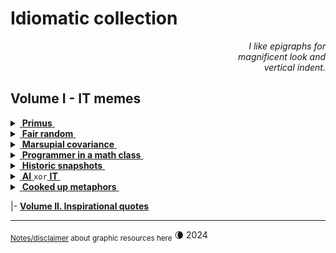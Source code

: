 # Idiomatic collection

<div dir="rtl"><i>I like epigraphs for<br/>magnificent look and<br>.vertical indent</i></div>

## Volume I - IT memes

<details>
<summary><ins>&nbsp;<b>Primus</b>&nbsp;</ins></summary>
&nbsp;
  
![West meets East](https://img.shields.io/badge/West_meets-East-yellow) ![Mobilis in Mobili](https://img.shields.io/badge/Mobilis-in_Mobili-blue)

[![... then IT must be a waterfall.](../../../_rsc/_img/memes/ITLearnWaterfall_horiz.png)](../../../software/)

The grains of truth in this wisdom:

* No other knowledge erodes so quickly as the IT tech stack - languages/scripts, markup, frameworks, and their IDEs, UX styles emerge, submerge, and mutate with the year's pace.<sup>:violin:</sup>
* In the orthogonal  (to time) dimension a developer can't stick to a favorite syntax and must be fluent in a wide techno spectrum.

&nbsp;&nbsp;&nbsp;&nbsp;&nbsp;&nbsp;<sup>:violin:</sup> <sub>Javascript/HTML, which one learned in 2000, remains only as basic syntax. It went through numerous libs, polyfills, jQuery, and other cool tools and at the moment transformed into single-page frameworks, which rule the web dev.</sub>

**Escape?**

> Don't swim against the current. Stay in the river, become the river; and the river is already going to the sea. This is the great teaching.\
— _Rajneesh, aka Osho_ (1931-1990)

Translated east-to-west this means: find a sinecure in a big company.

---------
</details>

<details>
<summary><ins>&nbsp;<b>Fair random</b>&nbsp;</ins></summary>
&nbsp;
  
![Genius](https://img.shields.io/badge/💡-Genius-blue)

<picture><img alt="Guaranteed random by fair dice roll" src="../../../_rsc/_img/memes/IT-meme.random-number.png" /></picture><br/><br/>

And ... the twist! It was a real random number, while algorithms generate only pseudo-random ones.

As the extraordinary [John von&nbsp;Neumann](../quotes/README+/contributors/README.md#John-von-Neumann) stressed:

> Anyone who considers arithmetical methods of producing random digits is, of course, in a state of sin.

---------
</details>

<details>
<summary><ins>&nbsp;<b>Marsupial covariance</b>&nbsp;</ins></summary>
&nbsp;

![DRY principle](https://img.shields.io/badge/clean_code-Oz-cyan)  ![clean code](https://img.shields.io/badge/DRY-🇦🇺-yellow) ![fact check](https://img.shields.io/badge/Fact❓-Check❗-green)  

<table>
  <tr>
    <td width="50%">
      <a href="https://www.snopes.com/fact-check/shoot-me-kangaroo-down-sport/"><b>&nbsp;🦘Object-oriented kangaroos 🇦🇺&nbsp;</b></a>
    </td>
    <td>
    Just for illustration
    </td>
  </tr>
  <tr valign="top">
    <td>
      <a href="../../../_rsc/_backup/ref/Marsupial/">downloaded safe-copy</a> <br />if the URL above doesn't work
    </td>
    <td>
      <a href="../../../_rsc/_img/photo/misc/2024.AU-KangarooClearsFence(Nathan Xuebsy).jpg">
        <img src="../../../_rsc/_img/photo/misc/2024.AU-KangarooClearsFence(Nathan Xuebsy)_thumb250px.jpg" 
          alt="&nbsp;a flying kangaroo"   
          title="A kangaroo clears a fence in Beveridge, 37 km north of Melbourne's CBD (snapshot by Nathan Xuebsy, 2024)"></a>
    </td>
  </tr>
</table>

---------

</details>

<details>
<summary><ins>&nbsp;<b>Programmer in a math class</b>&nbsp;</ins></summary>
&nbsp;

![IT meets math](https://img.shields.io/badge/CTRL+F-X-blue) ![IT meets math](https://img.shields.io/badge/IT_meets-math-yellow)

<picture><img alt="Here is X. Calm down Pythagoras" src="../../../_rsc/_img/memes/PythagoreanTheorem_findX.jpg" /></picture><br/><br/>

Justified: abilities in exact sciences are no longer a prerequisite for applied programming. 
It's normal to neglect a sorting algorithm implementation (that a platform provides) rather than to write one's own or even comprehend/differentiate one.

---------
</details>

<details>
<summary><ins>&nbsp;<b>Historic snapshots</b>&nbsp;</ins></summary>

### :cd: When disks were indeed hard and strong skills in IT were in no way exaggerated requirements...

<picture><img alt="The year 1956: loading an IBM disk to rent" src="../../../_rsc/_img/photo/hist/IBM350_1956.jpg" /></picture><br/><br/>

### 🗃️ Tell her about debugging 

<picture><img alt="LIFE Magazine in 1957 predicts both e-cars and FSD" src="../../../_rsc/_img/photo/hist/1966.punch_cards-stack.jpg" /></picture><br/>

A stack of punch cards for a casual program. I'm proud to have a [little experience](../essays/README+/punchcard.md) of dealing with them

### Full self-drive "next year" since 2014? 1957!

<picture><img alt="LIFE Magazine in 1957 predicts both e-cars and FSD" src="../../../_rsc/_img/snap/media/1957.02.25_LIFE_Page8_FSD.jpg" /></picture><br/>

> ELECTRICITY MAY BE THE DRIVER. One day your car may speed along an electric highway, its speed and steering automatically controlled by electronic devices embedded in the road.\
_LIFE Magazine, 25 Feb 1957, Page&nbsp;8 (Available on Google Books)_

---------

</details>

<details>
<summary><ins>&nbsp;<b>AI</b>&nbsp;</ins><code>xor</code><ins>&nbsp;<b>IT</b>&nbsp;</ins></summary>
<a name="AIxorIT"></a>&nbsp;

![Cheat GPT](https://img.shields.io/badge/Bridge-in_time-blue) ![Cheat GPT](https://img.shields.io/badge/Cheat-GPT-yellow) ![Stochastic Sam](https://img.shields.io/badge/Stochastic-🦜-white) 

[![AI: 1500s vs 2020s](../../../_rsc/_img/memes/AI_medieval_now-spot_the_diff.jpg)](../essays/README+/AI-2020s.md)

<sub>Answer: Homunculus shows the middle finger on the left hand.</sub>

<mark>P.S.</mark> I swear that concocting this collage I was unaware of _Hubert Dreyfus_'s "Alchemy and AI", 1965. 

---

</details>

<details>
<summary><ins>&nbsp;<b>Cooked up metaphors</b>&nbsp;</ins></summary>

#### Deployment tenses

🚧🐝🚧 ... WORK in PROGRESS ... 🚧:bee:🚧

<table>
  <tr>
    <td>PAST was PERFECT</td>
  </tr>
  <tr>
     <td><picture><img src="../../../_rsc/_img/af/convent.jpg" alt="&nbsp;&nbsp;&nbsp;Monks, Medieval convent" 
        alt="&nbsp;&nbsp;&nbsp;Image of convent" title="It worked on my ..." width="200" /></picture></td>
    <td><picture><img src="../../../_rsc/_img/photo/hist/1966.punch_cards-stack.jpg" alt="punchcard stack" title="Pucnhcards ..." width="200" /></picture></td>
    <td><picture><img alt="&nbsp;&nbsp;&nbsp;Personal Computer" " width="200" /></picture></td>
    <td><picture><img alt="&nbsp;&nbsp;&nbsp;Image of cloud" width="200" /></picture></td>
    <td><picture><img src="../../../_rsc/_img/symbols/phys/MIT-qubit_500px.jpg"
        alt="&nbsp;&nbsp;&nbsp;Imagine a qubit" width="200" title=" Image credit: MIT, Awschalom Group, D. Laorenza"  /></picture></td>
  </tr>
  <tr>
    <td>It worked in my convent</td>
    <td>It worked on my floor</td>
    <td><b>It worked on my PC</b></td>
    <td>It's working in my cloud</td>
    <td>It will work on my qubits</td>
  </tr>

VOAYGER

 1 / 0 COMMAND !

</table>

---

</details>

|- [**Volume&nbsp;II. Inspirational quotes**](../quotes/README+/inspirational.md) 

---

<sub>[Notes/disclaimer](../../../_rsc) about graphic resources here</sub> 🌘 2024
